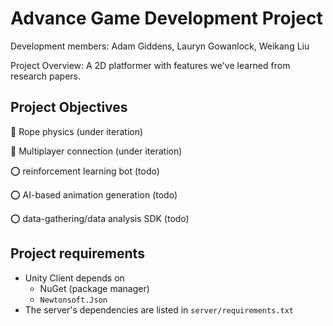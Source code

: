 # Advance Game Development Project

Development members: Adam Giddens, Lauryn Gowanlock, Weikang Liu

Project Overview: A 2D platformer with features we've learned from research papers.

## Project Objectives

:arrows_counterclockwise: Rope physics (under iteration)

:arrows_counterclockwise: Multiplayer connection (under iteration)

:o: reinforcement learning bot (todo)

:o: AI-based animation generation (todo)

:o: data-gathering/data analysis SDK (todo)

## Project requirements

* Unity Client depends on
  * NuGet (package manager) 
  * `Newtonsoft.Json`
* The server's dependencies are listed in `server/requirements.txt`